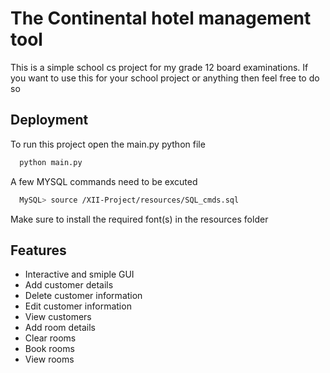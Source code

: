 
# The Continental hotel management tool

This is a simple school cs project for my grade 12 board examinations.
If you want to use this for your school project or anything then feel free to do so


## Deployment

To run this project open the main.py python file

```bash
  python main.py
```

A few MYSQL commands need to be excuted 

```bash
  MySQL> source /XII-Project/resources/SQL_cmds.sql
  ```
Make sure to install the required font(s) in the resources folder




## Features

- Interactive and smiple GUI
- Add customer details
- Delete customer information
- Edit customer information
- View customers
- Add room details
- Clear rooms
- Book rooms 
- View rooms